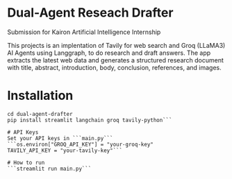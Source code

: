 # Dual-Agent Reseach Drafter
Submission for Kairon Artificial Intelligence Internship

This projects is an implentation of Tavily for web search and Groq (LLaMA3) AI Agents using Langgraph, to do research and draft answers. The app extracts the latest web data and generates a structured research document with title, abstract, introduction, body, conclusion, references, and images.

# Installation
```git clone https://github.com/SketchyCarrot/Tavily_Agentic_AI.git
cd dual-agent-drafter
pip install streamlit langchain groq tavily-python```

# API Keys
Set your API keys in ```main.py```
```os.environ["GROQ_API_KEY"] = "your-groq-key"
TAVILY_API_KEY = "your-tavily-key"```

# How to run
```streamlit run main.py```
